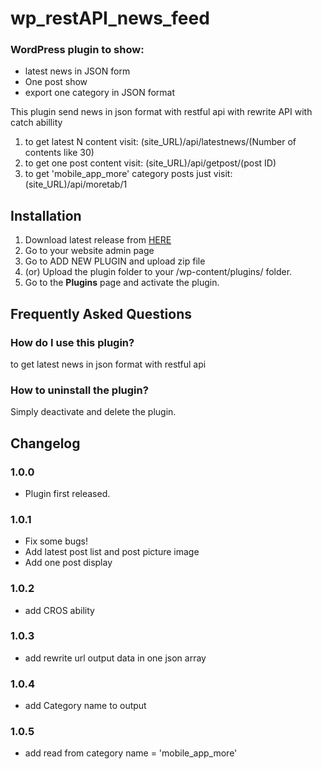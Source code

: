 # wp_restAPI_news_feed

### WordPress plugin to show:

- latest news in JSON form
- One post show
- export one category in JSON format

This plugin send news in json format with restful api with rewrite API with catch abillity

1. to get latest N content visit: (site_URL)/api/latestnews/(Number of contents like 30)
2. to get one post content visit: (site_URL)/api/getpost/(post ID)
3. to get 'mobile_app_more' category posts just visit: (site_URL)/api/moretab/1

## Installation

1. Download latest release from [HERE](https://github.com/akbarijedi/wp_restAPI_news_feed/releases/)
2. Go to your website admin page
3. Go to ADD NEW PLUGIN and upload zip file
4. (or) Upload the plugin folder to your /wp-content/plugins/ folder.
5. Go to the **Plugins** page and activate the plugin.

## Frequently Asked Questions

### How do I use this plugin?

to get latest news in json format with restful api

### How to uninstall the plugin?

Simply deactivate and delete the plugin.

## Changelog

### 1.0.0

- Plugin first released.

### 1.0.1

- Fix some bugs!
- Add latest post list and post picture image
- Add one post display

### 1.0.2

- add CROS ability

### 1.0.3

- add rewrite url output data in one json array

### 1.0.4

- add Category name to output

### 1.0.5

- add read from category name = 'mobile_app_more'
